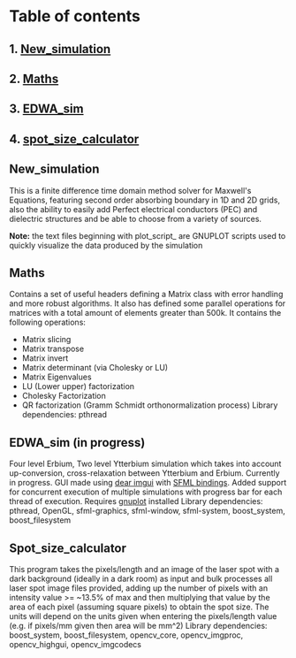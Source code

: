 # Table of contents

## 1. [New_simulation](#it1)
## 2. [Maths](#it2)
## 3. [EDWA_sim](#it3)
## 4. [spot_size_calculator](#it4)

## New_simulation <a name = "it1"></a>
This is a finite difference time domain method solver for Maxwell's Equations, featuring second order absorbing boundary
in 1D and 2D grids, also the ability to easily add Perfect electrical conductors (PEC) and dielectric structures and 
be able to choose from a variety of sources.

<b>Note:</b> the text files beginning with plot_script_  are GNUPLOT scripts used to quickly visualize the data
produced by the simulation

## Maths <a name = "it2"></a>
Contains a set of useful headers defining a Matrix class with error handling and more robust algorithms. It also has defined some parallel operations for matrices 
with a total amount of elements greater than 500k. It contains the following operations:
* Matrix slicing
* Matrix transpose
* Matrix invert
* Matrix determinant (via Cholesky or LU)
* Matrix Eigenvalues
* LU (Lower upper) factorization
* Cholesky Factorization
* QR factorization (Gramm Schmidt orthonormalization process)
Library dependencies: pthread

## EDWA_sim (in progress) <a name = "it3"></a>
Four level Erbium, Two level Ytterbium simulation which takes into account up-conversion, cross-relaxation between Ytterbium and Erbium. Currently in progress. GUI made using [dear imgui](https://github.com/ocornut/imgui) with [SFML bindings](https://github.com/eliasdaler/imgui-sfml). Added support for
concurrent execution of multiple simulations with progress bar for each thread of execution. Requires [gnuplot](http://www.gnuplot.info/) installed
Library dependencies: pthread, OpenGL, sfml-graphics, sfml-window, sfml-system, boost_system, boost_filesystem


## Spot_size_calculator <a name = "it4"></a>
This program takes the pixels/length and an image of the laser spot with a dark background (ideally in a dark room) as input and bulk processes all laser spot image 
files provided, adding up the number of pixels with an intensity value >= ~13.5% of max and then multiplying that value by the area of each pixel (assuming square pixels) 
to obtain the spot size. The units will depend on the units given when entering the pixels/length value (e.g. if pixels/mm given then area will be mm^2)
Library dependencies: boost_system, boost_filesystem, opencv_core, opencv_imgproc, opencv_highgui, opencv_imgcodecs

